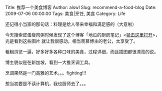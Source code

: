 Title: 推荐一个美食博客
Author: alswl
Slug: recommend-a-food-blog
Date: 2009-07-06 00:00:00
Tags: 美食|烹饪, 美食
Category: Life

还记得小当家的那句话：料理是给人带来幸福和满足感的（大意啦）

今天搜索皮蛋瘦肉粥时候发现了这个博客「地瓜的厨房笔记」<[猛击这里打开](http://yuruofan.blog.sohu.com/)>，光是看到这些图片
就让我很感动，相当羡慕博主的老公，太享受了。

粗粗浏览一遍，好多好多各种口味的美食，过程详细，而且插图都很漂亮的说。

博主貌似是在新加坡，看到一大推烹调工具。

烹调果然是一门高雅的艺术。。。fighting!!!

想当初要是不读计算机，我也厨师去了。。。

